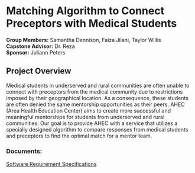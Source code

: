 # Matching Algorithm to Connect Preceptors with Medical Students

**Group Members:** Samantha Dennison, Faiza Jilani, Taylor Willis <br>
**Capstone Advisor:** Dr. Reza <br>
**Sponsor:** Juliann Peters <br>

## Project Overview
Medical students in underserved and rural communities are often 
unable to connect with preceptors from the medical community due to 
restrictions imposed by their geographical location. As a consequence, 
these students are often denied the same mentorship opportunities
as their peers. AHEC (Area Health Education Center) aims to create more successful and meaningful
mentorships for students from underserved and rural communities. 
Our goal is to provide AHEC with a service that utilizes a specially
designed algorithm to compare responses from medical students and 
preceptors to find the optimal match for a mentor team.

### Documents:
[Software Requirement Specifications](https://docs.google.com/document/d/1-VVqTriXoC0zSYFwAiy-rbc_clTtHSTy_KgPPYBcA8A/edit?usp=sharing)
